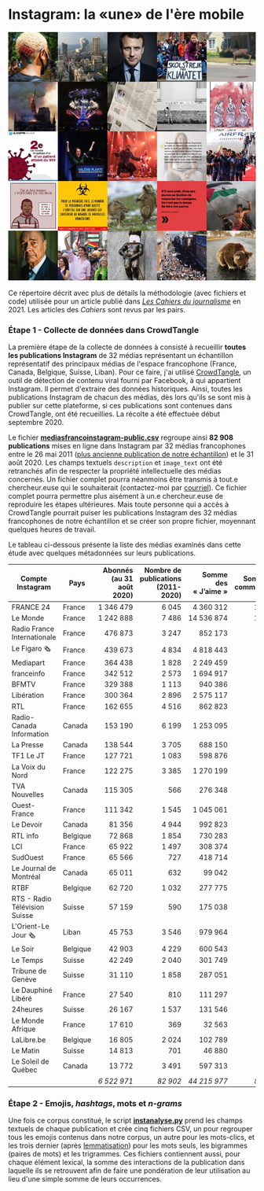 # Instagram: la «une» de l'ère mobile

![Mosaïque de quelques-unes des images partagées par des médias francophones dans Instagram au cours de la deuxième décennie de ce siècle](images/INSTAGRAM-Illustration-18.jpg)

Ce répertoire décrit avec plus de détails la méthodologie (avec fichiers et code) utilisée pour un article publié dans [*Les Cahiers du journalisme*](http://cahiersdujournalisme.org/) en 2021. Les articles des *Cahiers* sont revus par les pairs.

### Étape 1 - Collecte de données dans CrowdTangle

La première étape de la collecte de données à consisté à recueillir **toutes les publications Instagram** de 32 médias représentant un échantillon représentatif des principaux médias de l'espace francophone (France, Canada, Belgique, Suisse, Liban). Pour ce faire, j'ai utilisé [CrowdTangle](https://www.crowdtangle.com/), un outil de détection de contenu viral fourni par Facebook, à qui appartient Instagram. Il permet d'extraire des données historiques. Ainsi, toutes les publications Instagram de chacun des médias, dès lors qu'ils se sont mis à publier sur cette plateforme, si ces publications sont contenues dans CrowdTangle, ont été recueillies. La récolte a été effectuée début septembre 2020.

Le fichier [**mediasfrancoinstagram-public.csv**](mediasfrancoinstagram-public.csv) regroupe ainsi **82&nbsp;908 publications** mises en ligne dans Instagram par 32 médias francophones entre le 26 mai 2011 ([plus ancienne publication de notre échantillon](https://www.instagram.com/p/EwS94/)) et le 31 août 2020. Les champs textuels `description` et `image_text` ont été retranchés afin de respecter la propriété intellectuelle des médias concernés. Un fichier complet pourra néanmoins être transmis à tout.e chercheur.euse qui le souhaiterait (contactez-moi par [courriel](roy.jean-hugues@uqam.ca)). Ce fichier complet pourra permettre plus aisément à un.e chercheur.euse de reproduire les étapes ultérieures. Mais toute personne qui a accès à CrowdTangle pourrait puiser les publications Instagram des 32 médias francophones de notre échantillon et se créer son propre fichier, moyennant quelques heures de travail.

Le tableau ci-dessous présente la liste des médias examinés dans cette étude avec quelques métadonnées sur leurs publications.


| Compte Instagram | Pays | Abonnés (au 31 août 2020) | Nombre de publications (2011-2020) | Somme des « J’aime » | Somme des commentaires | Somme des vues |
|---|---|--:|--:|--:|--:|--:|
| FRANCE 24 | France | 1 346 479 | 6 045 | 4 360 312 | 100 563 | 18 286 023 |
| Le Monde | France | 1 242 888 | 7 486 | 14 536 874 | 178 858 | 605 326 |
| Radio France Internationale | France | 476 873 | 3 247 | 852 173 | 17 509 | 1 895 300 |
| Le Figaro 🗞 | France | 439 673 | 4 834 | 4 818 443 | 96 956 | 2 298 006 |
| Mediapart | France | 364 438 | 1 828 | 2 249 459 | 66 421 | 986 458 |
| franceinfo | France | 342 512 | 2 573 | 1 694 917 | 36 465 | 7 332 685 |
| BFMTV | France | 329 388 | 1 113 | 940 386 | 32 936 | 9 213 586 |
| Libération | France | 300 364 | 2 896 | 2 575 117 | 41 349 | 1 577 385 |
| RTL | France | 162 655 | 4 516 | 862 823 | 27 351 | 703 952 |
| Radio-Canada Information | Canada | 153 190 | 6 199 | 1 253 095 | 36 502 | 7 962 640 |
| La Presse | Canada | 138 544 | 3 705 | 688 150 | 14 737 | 96 463 |
| TF1 Le JT | France | 127 721 | 1 083 | 598 876 | 12 599 | 5 819 446 |
| La Voix du Nord | France | 122 275 | 3 385 | 1 270 199 | 18 814 | 514 416 |
| TVA Nouvelles | Canada | 115 305 | 566 | 276 348 | 13 068 | 2 568 677 |
| Ouest-France | France | 111 342 | 1 545 | 1 045 061 | 13 589 | 181 895 |
| Le Devoir | Canada | 81 356 | 4 944 | 992 823 | 21 905 | 368 407 |
| RTL info | Belgique | 72 868 | 1 854 | 730 283 | 23 380 | 1 365 645 |
| LCI | France | 65 922 | 1 497 | 308 374 | 9 675 | 6 241 371 |
| SudOuest | France | 65 566 | 727 | 418 714 | 6 524 | 49 258 |
| Le Journal de Montréal | Canada | 65 011 | 632 | 99 042 | 4 070 | 157 544 |
| RTBF | Belgique | 62 720 | 1 032 | 277 775 | 7 983 | 676 828 |
| RTS - Radio Télévision Suisse | Suisse | 57 159 | 590 | 175 038 | 4 222 | 1 295 162 |
| L'Orient-Le Jour 🗞 | Liban | 45 753 | 3 546 | 979 964 | 20 008 | 1 256 818 |
| Le Soir | Belgique | 42 903 | 4 229 | 600 543 | 12 462 | 511 872 |
| Le Temps | Suisse | 42 249 | 2 040 | 301 749 | 5 037 | 10 945 |
| Tribune de Genève | Suisse | 31 110 | 1 858 | 287 051 | 5 746 | 270 169 |
| Le Dauphiné Libéré | France | 27 540 | 810 | 111 297 | 2 025 | 60 967 |
| 24heures | Suisse | 26 167 | 1 537 | 131 546 | 3 607 | 132 621 |
| Le Monde Afrique | France | 17 610 | 369 | 32 563 | 588 | 222 |
| LaLibre.be | Belgique | 16 805 | 2 024 | 102 789 | 2 224 | 164 665 |
| Le Matin | Suisse | 14 813 | 701 | 46 880 | 1 138 | 1 273 |
| Le Soleil de Québec | Canada | 13 772 | 3 491 | 597 313 | 18 196 | 20 447 |
|  |  | *6 522 971* | *82 902* | *44 215 977* | *856 507* | *72 626 472* |

### Étape 2 - Emojis, *hashtags*, mots et *n-grams*

Une fois ce corpus constitué, le script [**instanalyse.py**](instanalyse.py) prend les champs textuels de chaque publication et crée cinq fichiers CSV, un pour regrouper tous les emojis contenus dans notre corpus, un autre pour les mots-clics, et les trois dernier (après [lemmatisation](https://fr.wikipedia.org/wiki/Lemmatisation)) pour les mots seuls, les bigrammes (paires de mots) et les trigrammes. Ces fichiers contiennent aussi, pour chaque élément lexical, la somme des interactions de la publication dans laquelle ils se retrouvent afin de faire une pondération de leur utilisation au lieu d'une simple somme de leurs occurrences.
